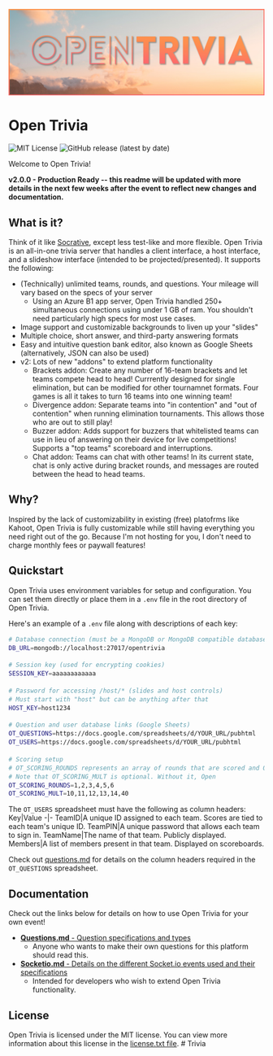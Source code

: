 ![Open Trivia Logo](docs/logo.jpg)
# Open Trivia
![MIT License](https://img.shields.io/github/license/Ryan778/OpenTrivia?style=flat-square)
![GitHub release (latest by date)](https://img.shields.io/github/v/release/Ryan778/OpenTrivia?style=flat-square)

Welcome to Open Trivia! 

**v2.0.0 - Production Ready -- this readme will be updated with more details in the next few weeks after the event to reflect new changes and documentation.**

## What is it? 
Think of it like [Socrative](https://socrative.com/), except less test-like and more flexible.  Open Trivia is an all-in-one trivia server that handles a client interface, a host interface, and a slideshow interface (intended to be projected/presented). It supports the following: 
- (Technically) unlimited teams, rounds, and questions. Your mileage will vary based on the specs of your server 
  - Using an Azure B1 app server, Open Trivia handled 250+ simultaneous connections using under 1 GB of ram. You shouldn't need particularly high specs for most use cases. 
- Image support and customizable backgrounds to liven up your "slides" 
- Multiple choice, short answer, and third-party answering formats 
- Easy and intuitive question bank editor, also known as Google Sheets (alternatively, JSON can also be used)
- v2: Lots of new "addons" to extend platform functionality
  - Brackets addon: Create any number of 16-team brackets and let teams compete head to head! Currrently designed for single elimination, but can be modified for other tournamnet formats. Four games is all it takes to turn 16 teams into one winning team!
  - Divergence addon: Separate teams into "in contention" and "out of contention" when running elimination tournaments. This allows those who are out to still play!
  - Buzzer addon: Adds support for buzzers that whitelisted teams can use in lieu of answering on their device for live competitions! Supports a "top teams" scoreboard and interruptions.
  - Chat addon: Teams can chat with other teams! In its current state, chat is only active during bracket rounds, and messages are routed between the head to head teams. 

## Why? 
Inspired by the lack of customizability in existing (free) platofrms like Kahoot, Open Trivia is fully customizable while still having everything you need right out of the go. Because I'm not hosting for you, I don't need to charge monthly fees or paywall features!

## Quickstart
Open Trivia uses environment variables for setup and configuration. You can set them directly or place them in a `.env` file in the root directory of Open Trivia. 

Here's an example of a `.env` file along with descriptions of each key: 

```bash
# Database connection (must be a MongoDB or MongoDB compatible database)
DB_URL=mongodb://localhost:27017/opentrivia

# Session key (used for encrypting cookies)
SESSION_KEY=aaaaaaaaaaaa

# Password for accessing /host/* (slides and host controls)
# Must start with "host" but can be anything after that
HOST_KEY=host1234

# Question and user database links (Google Sheets)
OT_QUESTIONS=https://docs.google.com/spreadsheets/d/YOUR_URL/pubhtml
OT_USERS=https://docs.google.com/spreadsheets/d/YOUR_URL/pubhtml

# Scoring setup
# OT_SCORING_ROUNDS represents an array of rounds that are scored and OT_SCORING_MULT is the point multiplier for each round (i.e., in the example below each correct answer in round 1 is worth 10 points)
# Note that OT_SCORING_MULT is optional. Without it, Open
OT_SCORING_ROUNDS=1,2,3,4,5,6 
OT_SCORING_MULT=10,11,12,13,14,40 
```

The `OT_USERS` spreadsheet must have the following as column headers: 
Key|Value
-|-
TeamID|A unique ID assigned to each team. Scores are tied to each team's unique ID. 
TeamPIN|A unique password that allows each team to sign in. 
TeamName|The name of that team. Publicly displayed.
Members|A list of members present in that team. Displayed on scoreboards. 

Check out [questions.md](docs/questions.md) for details on the column headers required in the `OT_QUESTIONS` spreadsheet.

## Documentation
Check out the links below for details on how to use Open Trivia for your own event!

- [**Questions.md** - Question specifications and types](docs/questions.md)
  - Anyone who wants to make their own questions for this platform should read this. 
- [**Socketio.md** - Details on the different Socket.io events used and their specifications](docs/socketio.md)
  - Intended for developers who wish to extend Open Trivia functionality. 

## License
Open Trivia is licensed under the MIT license. You can view more information about this license in the [license.txt file](LICENSE.txt). # Trivia
